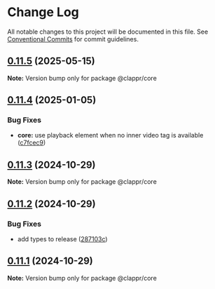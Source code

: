# Change Log

All notable changes to this project will be documented in this file.
See [Conventional Commits](https://conventionalcommits.org) for commit guidelines.

## [0.11.5](https://github.com/clappr/clappr-core/compare/@clappr/core@0.11.4...@clappr/core@0.11.5) (2025-05-15)

**Note:** Version bump only for package @clappr/core





## [0.11.4](https://github.com/clappr/clappr-core/compare/@clappr/core@0.11.3...@clappr/core@0.11.4) (2025-01-05)


### Bug Fixes

* **core:** use playback element when no inner video tag is available ([c7fcec9](https://github.com/clappr/clappr-core/commit/c7fcec9bfda181095e4af88eed882498aafe38fb))





## [0.11.3](https://github.com/clappr/clappr-core/compare/@clappr/core@0.11.2...@clappr/core@0.11.3) (2024-10-29)

**Note:** Version bump only for package @clappr/core





## [0.11.2](https://github.com/clappr/clappr-core/compare/@clappr/core@0.11.1...@clappr/core@0.11.2) (2024-10-29)


### Bug Fixes

* add types to release ([287103c](https://github.com/clappr/clappr-core/commit/287103c543c2b1343cfed95efdb98abc34bd1d99))





## [0.11.1](https://github.com/clappr/clappr-core/compare/@clappr/core@0.11.0...@clappr/core@0.11.1) (2024-10-29)

**Note:** Version bump only for package @clappr/core
